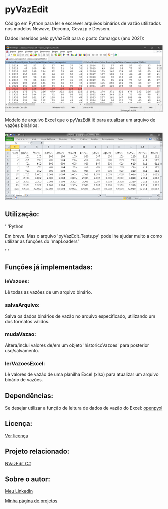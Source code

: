 # pyVazEdit
Código em Python para ler e escrever arquivos binários de vazão utilizados nos modelos Newave, Decomp, Gevazp e Dessem.

Dados inseridos pelo pyVazEdit para o posto Camargos (ano 2021):

<img src="figs/pyVazEdit_Exemplo4_Camargos.png" width="700"> 

Modelo de arquivo Excel que o pyVazEdit lê para atualizar um arquivo de vazões binários:

<img src="figs/pyVazEdit_Exemplo_Excel.png" width="700"> 


## Utilização:

'''Python

Em breve. Mas o arquivo 'pyVazEdit_Tests.py' pode lhe ajudar muito a como utilizar as funções do 'mapLoaders'

'''

## Funções já implementadas:

### leVazoes:
Lê todas as vazões de um arquivo binário.

### salvaArquivo:
Salva os dados binários de vazão no arquivo especificado, utilizando um dos formatos válidos.

### mudaVazao:
Altera/inclui valores de/em um objeto 'historicoVazoes' para posterior uso/salvamento.

### lerVazoesExcel:
Lê valores de vazão de uma planilha Excel (xlsx) para atualizar um arquivo binário de vazões.



## Dependências:

Se desejar utilizar a função de leitura de dados de vazão do Excel: [openpyxl](https://openpyxl.readthedocs.io/en/stable/)



## Licença:

[Ver licença](LICENSE)


## Projeto relacionado:

[NVazEdit C#](http://nrbenergia.somee.com/SoftDev/NVazEdit/NVazEdit)


## Sobre o autor:

[Meu LinkedIn](http://www.linkedin.com/in/nelsonrossibittencourt)

[Minha página de projetos](http://www.nrbenergia.somee.com)



